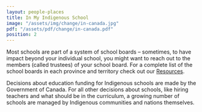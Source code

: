 ```yaml
---
layout: people-places
title: In My Indigenous School
image: "/assets/img/change/in-canada.jpg"
pdf: "/assets/pdf/change/in-canada.pdf"
position: 2
---
```

Most schools are part of a system of school boards – sometimes, to have impact beyond your individual school, you might want to reach out to the members (called trustees) of your school board. For a complete list of the school boards in each province and territory check out our [Resources](/resources).

Decisions about education funding for Indigenous schools are made by the Government of Canada. For all other decisions about schools, like hiring teachers and what should be in the curriculum, a growing number of schools are managed by Indigenous communities and nations themselves.
